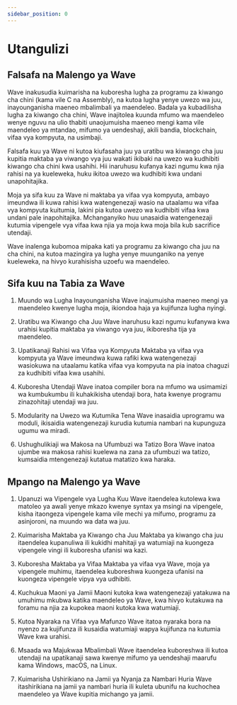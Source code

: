 ```yaml
---
sidebar_position: 0
---
```


# Utangulizi
## Falsafa na Malengo ya Wave
Wave inakusudia kuimarisha na kuboresha lugha za programu za kiwango cha chini (kama vile C na Assembly), na kutoa lugha yenye uwezo wa juu, inayounganisha maeneo mbalimbali ya maendeleo. Badala ya kubadilisha lugha za kiwango cha chini, Wave inajitolea kuunda mfumo wa maendeleo wenye nguvu na ulio thabiti unaojumuisha maeneo mengi kama vile maendeleo ya mtandao, mifumo ya uendeshaji, akili bandia, blockchain, vifaa vya kompyuta, na usimbaji.

Falsafa kuu ya Wave ni kutoa kiufasaha juu ya uratibu wa kiwango cha juu kupitia maktaba ya viwango vya juu wakati ikibaki na uwezo wa kudhibiti kiwango cha chini kwa usahihi. Hii inaruhusu kufanya kazi ngumu kwa njia rahisi na ya kueleweka, huku ikitoa uwezo wa kudhibiti kwa undani unapohitajika.

Moja ya sifa kuu za Wave ni maktaba ya vifaa vya kompyuta, ambayo imeundwa ili kuwa rahisi kwa watengenezaji wasio na utaalamu wa vifaa vya kompyuta kuitumia, lakini pia kutoa uwezo wa kudhibiti vifaa kwa undani pale inapohitajika. Mchanganyiko huu unasaidia watengenezaji kutumia vipengele vya vifaa kwa njia ya moja kwa moja bila kub sacrifice utendaji.

Wave inalenga kubomoa mipaka kati ya programu za kiwango cha juu na cha chini, na kutoa mazingira ya lugha yenye muunganiko na yenye kueleweka, na hivyo kurahisisha uzoefu wa maendeleo.

## Sifa kuu na Tabia za Wave
1. Muundo wa Lugha Inayounganisha
Wave inajumuisha maeneo mengi ya maendeleo kwenye lugha moja, ikiondoa haja ya kujifunza lugha nyingi.

2. Uratibu wa Kiwango cha Juu
Wave inaruhusu kazi ngumu kufanywa kwa urahisi kupitia maktaba ya viwango vya juu, ikiboresha tija ya maendeleo.

3. Upatikanaji Rahisi wa Vifaa vya Kompyuta
Maktaba ya vifaa vya kompyuta ya Wave imeundwa kuwa rafiki kwa watengenezaji wasiokuwa na utaalamu katika vifaa vya kompyuta na pia inatoa chaguzi za kudhibiti vifaa kwa usahihi.

4. Kuboresha Utendaji
Wave inatoa compiler bora na mfumo wa usimamizi wa kumbukumbu ili kuhakikisha utendaji bora, hata kwenye programu zinazohitaji utendaji wa juu.

5. Modularity na Uwezo wa Kutumika Tena
Wave inasaidia uprogramu wa moduli, ikisaidia watengenezaji kurudia kutumia nambari na kupunguza ugumu wa miradi.

6. Ushughulikiaji wa Makosa na Ufumbuzi wa Tatizo Bora
Wave inatoa ujumbe wa makosa rahisi kuelewa na zana za ufumbuzi wa tatizo, kumsaidia mtengenezaji kutatua matatizo kwa haraka.

## Mpango na Malengo ya Wave
1. Upanuzi wa Vipengele vya Lugha Kuu
Wave itaendelea kutolewa kwa matoleo ya awali yenye mkazo kwenye syntax ya msingi na vipengele, kisha itaongeza vipengele kama vile mechi ya mifumo, programu za asinjoroni, na muundo wa data wa juu.

2. Kuimarisha Maktaba ya Kiwango cha Juu
Maktaba ya kiwango cha juu itaendelea kupanuliwa ili kukidhi mahitaji ya watumiaji na kuongeza vipengele vingi ili kuboresha ufanisi wa kazi.

3. Kuboresha Maktaba ya Vifaa
Maktaba ya vifaa vya Wave, moja ya vipengele muhimu, itaendelea kuboreshwa kuongeza ufanisi na kuongeza vipengele vipya vya udhibiti.

4. Kuchukua Maoni ya Jamii
Maoni kutoka kwa watengenezaji yatakuwa na umuhimu mkubwa katika maendeleo ya Wave, kwa hivyo kutakuwa na foramu na njia za kupokea maoni kutoka kwa watumiaji.

5. Kutoa Nyaraka na Vifaa vya Mafunzo
Wave itatoa nyaraka bora na nyenzo za kujifunza ili kusaidia watumiaji wapya kujifunza na kutumia Wave kwa urahisi.

6. Msaada wa Majukwaa Mbalimbali
Wave itaendelea kuboreshwa ili kutoa utendaji na upatikanaji sawa kwenye mifumo ya uendeshaji maarufu kama Windows, macOS, na Linux.

7. Kuimarisha Ushirikiano na Jamii ya Nyanja za Nambari Huria
Wave itashirikiana na jamii ya nambari huria ili kuleta ubunifu na kuchochea maendeleo ya Wave kupitia michango ya jamii.